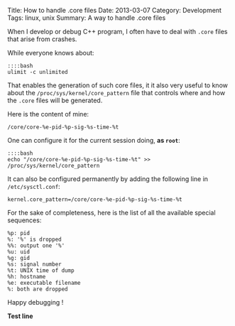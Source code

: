 Title: How to handle .core files
Date: 2013-03-07
Category: Development
Tags: linux, unix
Summary: A way to handle .core files

When I develop or debug C++ program, I often have to deal with `.core` files that arise from crashes.

While everyone knows about:

    ::::bash
    ulimit -c unlimited

That enables the generation of such core files, it it also very useful to know about the `/proc/sys/kernel/core_pattern` file that controls where and how the `.core` files will be generated.

Here is the content of mine:

    /core/core-%e-pid-%p-sig-%s-time-%t

One can configure it for the current session doing, **as `root`**:

    ::::bash
    echo "/core/core-%e-pid-%p-sig-%s-time-%t" >> /proc/sys/kernel/core_pattern

It can also be configured permanently by adding the following line in `/etc/sysctl.conf`:

    kernel.core_pattern=/core/core-%e-pid-%p-sig-%s-time-%t

For the sake of completeness, here is the list of all the available special sequences:

    %p: pid
    %: '%' is dropped
    %%: output one '%'
    %u: uid
    %g: gid
    %s: signal number
    %t: UNIX time of dump
    %h: hostname
    %e: executable filename
    %: both are dropped

Happy debugging !

**Test line**
